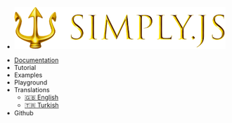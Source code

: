 * [<img src="images/logo.png">](/)
- [Documentation](quickstart.md)
- Tutorial
- Examples
- Playground
- Translations
  - [:uk: English](/)
  - [:tr: Turkish](/tr/)
- Github